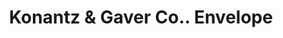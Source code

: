 ---
doi: 10.7916/D8V13GWQ
date_other: '1908'
date_other_textual: '1908'
form: printed ephemera
genre:
- Envelopes
name:
- Konantz & Gaver Co.
object_in_context_url: https://biggert.cul.columbia.edu/items/view/ave_biggert_00674
subject_hierarchical_geographic:
- St. Paul, Minnesota, United States
subject_name:
- Konantz & Gaver Co.
title: Konantz & Gaver Co.. Envelope
sort_title: Konantz & Gaver Co.. Envelope
call_number: ave_biggert_00674
coordinates:
- 44.94416666666666,-93.0936111111111
pid: ave_biggert_00674
identifiers: ave_biggert_00674
thumbnail: https://derivativo-2.library.columbia.edu/iiif/2/ldpd:345518/full/!256,256/0/native.jpg
permalink: /biggert/ave_biggert_00674/
layout: iiif-image-page
---